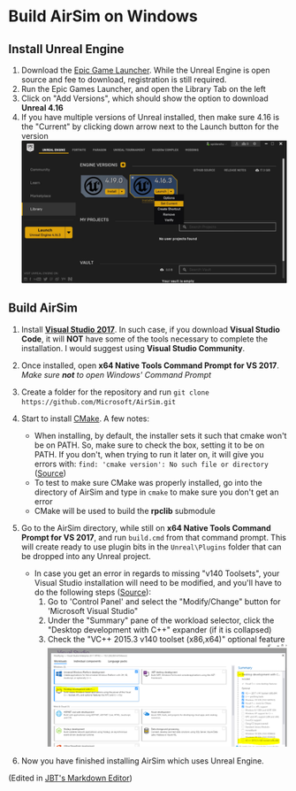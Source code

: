 # Build AirSim on Windows

## Install Unreal Engine

1. Download the [Epic Game Launcher](https://www.unrealengine.com/download). While the Unreal Engine is open source and fee to download, registration is still required.
2. Run the Epic Games Launcher, and open the Library Tab on the left
3. Click on "Add Versions", which should show the option to download __Unreal 4.16__
4. If you have multiple versions of Unreal installed, then make sure 4.16 is the "Current" by clicking down arrow next to the Launch button for the version
![UnrealEngine](https://github.com/nicolasshu/Guides/blob/master/AirSim/Installation/images/Install_UnrealEngine_1.jpg?raw=true)

## Build AirSim
1. Install [**Visual Studio 2017**](https://www.visualstudio.com/downloads/). In such case, if you download **Visual Studio Code**, it will **NOT** have some of the tools necessary to complete the installation. I would suggest using **Visual Studio Community**. 
2. Once installed, open __x64 Native Tools Command Prompt for VS 2017__. *Make sure __not__ to open Windows' Command Prompt*
3. Create a folder for the repository and run `git clone https://github.com/Microsoft/AirSim.git`
4. Start to install [CMake](https://cmake.org/download/). A few notes:
   - When installing, by default, the installer sets it such that cmake won't be on PATH. So, make sure to check the box, setting it to be on PATH. If you don't, when trying to run it later on, it will give you errors with: `find: 'cmake version': No such file or directory` ([Source](https://github.com/Microsoft/AirSim/issues/755))
   - To test to make sure CMake was properly installed, go into the directory of AirSim and type in `cmake` to make sure you don't get an error
   - CMake will be used to build the **rpclib** submodule
5. Go to the AirSim directory, while still on __x64 Native Tools Command Prompt for VS 2017__, and run `build.cmd` from that command prompt. This will create ready to use plugin bits in the `Unreal\Plugins` folder that can be dropped into any Unreal project. 
   - In case you get an error in regards to missing "v140 Toolsets", your Visual Studio installation will need to be modified, and you'll have to do the following steps ([Source](https://developercommunity.visualstudio.com/content/problem/48806/cant-find-v140-in-visual-studio-2017.html)):  
      1. Go to 'Control Panel' and select the "Modify/Change" button for 'Microsoft Visual Studio"
      2. Under the "Summary" pane of the workload selector, click the "Desktop development with C++" expander (if it is collapsed)
      3. Check the "VC++ 2015.3 v140 toolset (x86,x64)" optional feature 
   ![v140](https://github.com/nicolasshu/Guides/blob/master/AirSim/Installation/images/v140%20Toolset%20Error.png?raw=true)
   
6. Now you have finished installing AirSim which uses Unreal Engine.



(Edited in [JBT's Markdown Editor](https://jbt.github.io/markdown-editor/))

